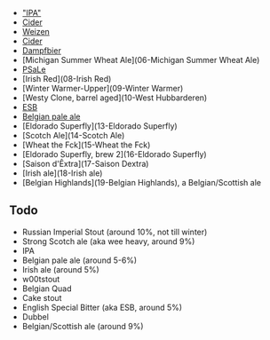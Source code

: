 * ["IPA"](01-IPA)
* [Cider](02-Cider)
* [Weizen](03-Weizen)
* [Cider](04-Cider)
* [Dampfbier](05-Dampfbier)
* [Michigan Summer Wheat Ale](06-Michigan Summer Wheat Ale)
* [PSaLe](07-PSaLe)
* [Irish Red](08-Irish Red)
* [Winter Warmer-Upper](09-Winter Warmer)
* [Westy Clone, barrel aged](10-West Hubbarderen)
* [ESB](11-ESB)
* [Belgian pale ale](12-BPA)
* [Eldorado Superfly](13-Eldorado Superfly)
* [Scotch Ale](14-Scotch Ale)
* [Wheat the Fck](15-Wheat the Fck)
* [Eldorado Superfly, brew 2](16-Eldorado Superfly)
* [Saison d'Êxtra](17-Saison Dextra)
* [Irish ale](18-Irish ale)
* [Belgian Highlands](19-Belgian Highlands), a Belgian/Scottish ale


## Todo
- Russian Imperial Stout (around 10%, not till winter)
- Strong Scotch ale (aka wee heavy, around 9%)
- IPA
- Belgian pale ale (around 5-6%)
- Irish ale (around 5%)
- w00tstout
- Belgian Quad
- Cake stout
- English Special Bitter (aka ESB, around 5%)
- Dubbel
- Belgian/Scottish ale (around 9%)

